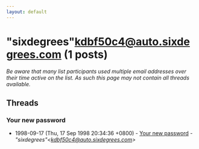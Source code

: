 ```yaml
---
layout: default
---
```


# "sixdegrees"<kdbf50c4@auto.sixdegrees.com> (1 posts)

_Be aware that many list participants used multiple email addresses over their time active on the list. As such this page may not contain all threads available._

## Threads

### Your new password
+ 1998-09-17 (Thu, 17 Sep 1998 20:34:36 +0800) - [Your new password](/archive/1998/09/f33e688a3f3a7a4bd29a661caf4bfa8f50f41de85073420243cbae5ffdbb3603) - _"sixdegrees"\<kdbf50c4@auto.sixdegrees.com\>_

